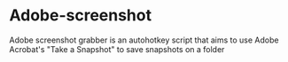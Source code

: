 # Adobe-screenshot
Adobe screenshot grabber is an autohotkey script that aims to use Adobe Acrobat's "Take a Snapshot" to save snapshots on a folder 
